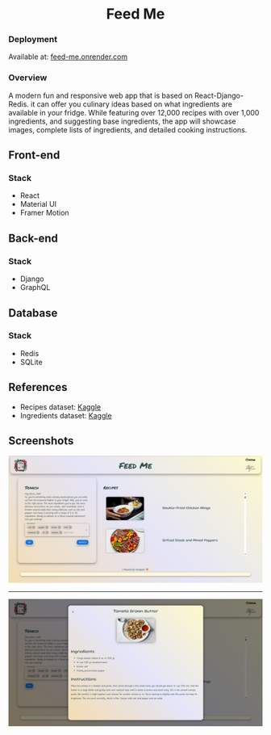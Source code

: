 <h1 align="center">Feed Me</h1>

### Deployment

Available at: [feed-me.onrender.com](https://feed-me.onrender.com/)

### Overview

A modern fun and responsive web app that is based on React-Django-Redis. it can offer you culinary ideas based on what ingredients are available in your fridge. While featuring over 12,000 recipes with over 1,000 ingredients, and suggesting base ingredients, the app will showcase images, complete lists of ingredients, and detailed cooking instructions.

## Front-end

### Stack

- React
- Material UI
- Framer Motion

## Back-end

### Stack

- Django
- GraphQL

## Database

### Stack

- Redis
- SQLite

## References

- Recipes dataset: [Kaggle](https://www.kaggle.com/datasets/pes12017000148/food-ingredients-and-recipe-dataset-with-images/)
- Ingredients dataset: [Kaggle](https://www.kaggle.com/datasets/kaggle/recipe-ingredients-dataset)

## Screenshots

![App screenshot 1](frontend/src/assets/appImage1.png)

<hr/>

![App screenshot 2](frontend/src/assets/appImage2.png)
